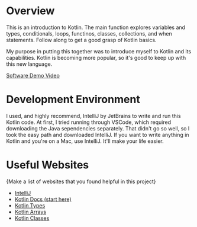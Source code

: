 # Overview

This is an introduction to Kotlin. The main function explores variables and types, conditionals, loops, functinos, classes, collections, and when statements. Follow along to get a good grasp of Kotlin basics.

My purpose in putting this together was to introduce myself to Kotlin and its capabilities. Kotlin is becoming more popular, so it's good to keep up with this new language.

[Software Demo Video](https://youtu.be/XyJaRGi5IP0)

# Development Environment

I used, and highly recommend, IntelliJ by JetBrains to write and run this Kotlin code. At first, I tried running through VSCode, which required downloading the Java sependencies separately. That didn't go so well, so I took the easy path and downloaded IntelliJ. If you want to write anything in Kotlin and you're on a Mac, use IntelliJ. It'll make your life easier.

# Useful Websites

{Make a list of websites that you found helpful in this project}
* [IntelliJ](https://www.jetbrains.com/idea/download/#section=mac)
* [Kotlin Docs (start here)](https://kotlinlang.org/docs/home.html)
* [Kotlin Types](https://kotlinlang.org/docs/basic-types.html#literal-constants)
* [Kotlin Arrays](https://www.geeksforgeeks.org/kotlin-array/)
* [Kotlin Classes](https://kotlinlang.org/docs/classes.html)
